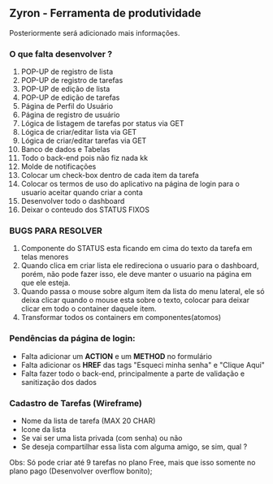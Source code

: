 ## Zyron - Ferramenta de produtividade
Posteriormente será adicionado mais informações.


### O que falta desenvolver ?
1. POP-UP de registro de lista
2. POP-UP de registro de tarefas
3. POP-UP de edição de lista
4. POP-UP de edição de tarefas
5. Página de Perfil do Usuário
6. Página de registro de usuário
7. Lógica de listagem de tarefas por status via GET
8. Lógica de criar/editar lista via GET
9. Lógica de criar/editar tarefas via GET
10. Banco de dados e Tabelas
11. Todo o back-end pois não fiz nada kk
12. Molde de notificações
13. Colocar um check-box dentro de cada item da tarefa
14. Colocar os termos de uso do aplicativo na página de login para o usuario aceitar quando criar a conta
15. Desenvolver todo o dashboard
16. Deixar o conteudo dos STATUS FIXOS


### BUGS PARA RESOLVER 
1. Componente do STATUS esta ficando em cima do texto da tarefa em telas menores
2. Quando clica em criar lista ele redireciona o usuario para o dashboard, porém, não pode fazer isso, ele deve manter o usuario na página em que ele esteja.
3. Quando passa o mouse sobre algum item da lista do menu lateral, ele só deixa clicar quando o mouse esta sobre o texto, colocar para deixar clicar em todo o container daquele item.
4. Transformar todos os containers em componentes(atomos)


### Pendências da página de login:
- Falta adicionar um **ACTION** e um **METHOD** no formulário
- Falta adicionar os **HREF** das tags <a> "Esqueci minha senha" e "Clique Aqui"
- Falta fazer todo o back-end, principalmente a parte de validação e sanitização dos dados


### Cadastro de Tarefas (Wireframe)
- Nome da lista de tarefa (MAX 20 CHAR)
- Icone da lista
- Se vai ser uma lista privada (com senha) ou não
- Se deseja compartilhar essa lista com alguma amigo, se sim, qual ?

Obs: Só pode criar até 9 tarefas no plano Free, mais que isso somente no plano pago (Desenvolver overflow bonito);
